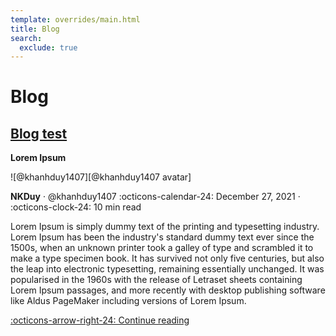 ```yaml
---
template: overrides/main.html
title: Blog
search:
  exclude: true
---
```


<style>
  .md-sidebar--secondary:not([hidden]) {
    visibility: hidden;
  }
</style>

[@khanhduy1407 avatar]: https://avatars.githubusercontent.com/u/68154054

# Blog

## [Blog test]

__Lorem Ipsum__

<aside class="mdx-author" markdown>
![@khanhduy1407][@khanhduy1407 avatar]

<span>__NKDuy__ · @khanhduy1407</span>
<span>
:octicons-calendar-24: December 27, 2021 ·
:octicons-clock-24: 10 min read
</span>
</aside>

Lorem Ipsum is simply dummy text of the printing and typesetting
industry. Lorem Ipsum has been the industry's standard dummy text
ever since the 1500s, when an unknown printer took a galley of type
and scrambled it to make a type specimen book. It has survived not
only five centuries, but also the leap into electronic typesetting,
remaining essentially unchanged. It was popularised in the 1960s with
the release of Letraset sheets containing Lorem Ipsum passages, and
more recently with desktop publishing software like Aldus PageMaker
including versions of Lorem Ipsum.

  [:octicons-arrow-right-24: Continue reading][Blog test]

  [Blog test]: 2021/blog-test
